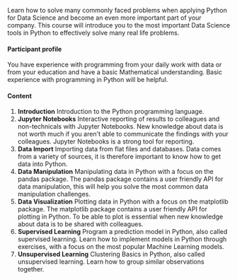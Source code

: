 Learn how to solve many commonly faced problems when applying Python for Data Science and become an even more important part of your company. This course will introduce you to the most important Data Science tools in Python to effectively solve many real life problems.<!--more-->

<h4>Participant profile</h4>

You have experience with programming from your daily work with data or from your education and have a basic Mathematical understanding. Basic experience with programming in Python will be helpful.

<h4>Content</h4>

<ol>
    <li><b>Introduction</b> Introduction to the Python programming language. </li>
    <li><b>Jupyter Notebooks</b> Interactive reporting of results to colleagues and non-technicals with Jupyter Notebooks. New knowledge about data is not worth much if you aren't able to communicate the findings with your colleagues. Jupyter Notebooks is a strong tool for reporting.</li>
    <li><b>Data Import</b> Importing data from flat files and databases. Data comes from a variety of sources, it is therefore important to know how to get data into Python.</li>
    <li><b>Data Manipulation</b> Manipulating data in Python with a focus on the pandas package. The pandas package contains a user friendly API for data manipulation, this will help you solve the most common data manipulation challenges.</li>
    <li><b>Data Visualization</b> Plotting data in Python with a focus on the matplotlib package. The matplotlib package contains a user friendly API for plotting in Python. To be able to plot is essential when new knowledge about data is to be shared with colleagues.</li>
    <li><b>Supervised Learning</b> Program a prediction model in Python, also called supervised learning. Learn how to implement models in Python through exercises, with a focus on the most popular Machine Learning models.</li>
    <li><b>Unsupervised Learning</b> Clustering Basics in Python, also called unsupervised learning. Learn how to group similar observations together.</li>
</ol>
